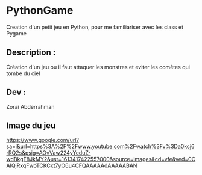 # PythonGame

Creation d'un petit jeu en Python, pour me familiariser avec les class et Pygame


## Description :

Création d'un jeu ou il faut attaquer les monstres et eviter les comêtes qui tombe du ciel






##  Dev :

Zorai Abderrahman


## Image du jeu 

<https://www.google.com/url?sa=i&url=https%3A%2F%2Fwww.youtube.com%2Fwatch%3Fv%3Da0kcj6rRQ2s&psig=AOvVaw224yYcduZ-wdBkgF8JkMY2&ust=1613417422557000&source=images&cd=vfe&ved=0CAIQjRxqFwoTCKCxt7yO6u4CFQAAAAAdAAAAABAN>
